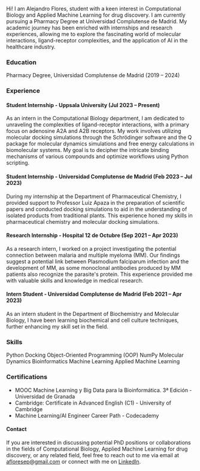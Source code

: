 
Hi! I am Alejandro Flores, student with a keen interest in Computational Biology and Applied Machine Learning for drug discovery. I am currently pursuing a Pharmacy Degree at Universidad Complutense de Madrid. My academic journey has been enriched with internships and research experiences, allowing me to explore the fascinating world of molecular interactions, ligand-receptor complexities, and the application of AI in the healthcare industry.

### Education
Pharmacy Degree, Universidad Complutense de Madrid (2019 – 2024)

### Experience
#### Student Internship - Uppsala University (Jul 2023 – Present)
As an intern in the Computational Biology department, I am dedicated to unraveling the complexities of ligand-receptor interactions, with a primary focus on adenosine A2A and A2B receptors. My work involves utilizing molecular docking simulations through the Schrödinger software and the Q package for molecular dynamics simulations and free energy calculations in biomolecular systems. My goal is to decipher the intricate binding mechanisms of various compounds and optimize workflows using Python scripting.

#### Student Internship - Universidad Complutense de Madrid (Feb 2023 – Jul 2023)
During my internship at the Department of Pharmaceutical Chemistry, I provided support to Professor Luiz Apaza in the preparation of scientific papers and conducted docking simulations to aid in the understanding of isolated products from traditional plants. This experience honed my skills in pharmaceutical chemistry and molecular docking simulations.

#### Research Internship - Hospital 12 de Octubre (Sep 2021 – Apr 2023)
As a research intern, I worked on a project investigating the potential connection between malaria and multiple myeloma (MM). Our findings suggest a potential link between Plasmodium falciparum infection and the development of MM, as some monoclonal antibodies produced by MM patients also recognize the parasite's protein. This experience provided me with valuable skills and knowledge in medical research.

#### Intern Student - Universidad Complutense de Madrid (Feb 2021 – Apr 2023)
As an intern student in the Department of Biochemistry and Molecular Biology, I have been learning biochemical and cell culture techniques, further enhancing my skill set in the field.

### Skills
Python 
Docking
Object-Oriented Programming (OOP)
NumPy
Molecular Dynamics
Bioinformatics
Machine Learning
Applied Machine Learning

### Certifications
- MOOC Machine Learning y Big Data para la Bioinformática. 3ª Edición - Universidad de Granada
- Cambridge: Certificate in Advanced English (C1) - University of Cambridge
- Machine Learning/AI Engineer Career Path - Codecademy

#### Contact
If you are interested in discussing potential PhD positions or collaborations in the fields of Computational Biology, Applied Machine Learning for drug discovery, or any related field, feel free to reach out to me via email at afloresep@gmail.com or connect with me on [LinkedIn](https://www.linkedin.com/in/afloresep/).
